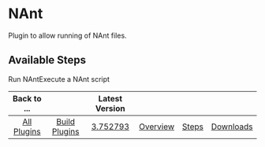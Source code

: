 
NAnt
====

Plugin to allow running of NAnt files.


Available Steps
---------------

Run NAntExecute a NAnt script



|Back to ...||Latest Version||||
| :---: | :---: | :---: | :---: | :---: | :---: |
|[All Plugins](../../index.md)|[Build Plugins](../README.md)|[3.752793](https://raw.githubusercontent.com/UrbanCode/IBM-UCB-PLUGINS/main/files/NAnt/Nant-3.752793.zip)|[Overview](overview.md)|[Steps](steps.md)|[Downloads](downloads.md)|
